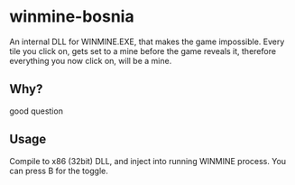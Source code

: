 # winmine-bosnia
An internal DLL for WINMINE.EXE, that makes the game impossible. Every tile you click on, gets set to a mine before the game reveals it, therefore everything you now click on, will be a mine.

## Why?
good question

## Usage
Compile to x86 (32bit) DLL, and inject into running WINMINE process. You can press B for the toggle.
